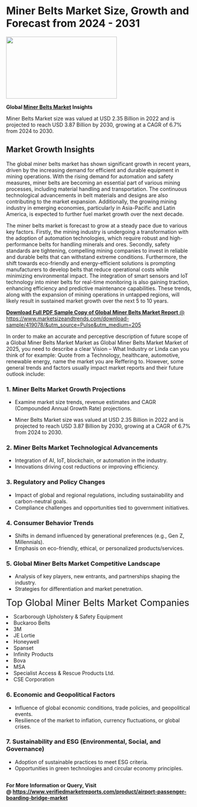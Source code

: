 <H1>Miner Belts Market Size, Growth and Forecast from 2024 - 2031</H1><img class="aligncenter size-medium wp-image-584254" src="https://thirdeyenews.in/wp-content/uploads/2024/09/Global-Market-Research-300x168.jpeg" alt="" width="300" height="168" /><p><strong>Global&nbsp;<a href="https://www.marketsizeandtrends.com/download-sample/419078/&amp;utm_source=Pulse&amp;utm_medium=205">Miner Belts Market</a> Insights</strong></p><p>Miner Belts Market size was valued at USD 2.35 Billion in 2022 and is projected to reach USD 3.87 Billion by 2030, growing at a CAGR of 6.7% from 2024 to 2030.</p><p><h2>Market Growth Insights</h2> <p>The global miner belts market has shown significant growth in recent years, driven by the increasing demand for efficient and durable equipment in mining operations. With the rising demand for automation and safety measures, miner belts are becoming an essential part of various mining processes, including material handling and transportation. The continuous technological advancements in belt materials and designs are also contributing to the market expansion. Additionally, the growing mining industry in emerging economies, particularly in Asia-Pacific and Latin America, is expected to further fuel market growth over the next decade.</p> <p><a href="javascript:void(0)"></a></p> <p>The miner belts market is forecast to grow at a steady pace due to various key factors. Firstly, the mining industry is undergoing a transformation with the adoption of automation technologies, which require robust and high-performance belts for handling minerals and ores. Secondly, safety standards are tightening, compelling mining companies to invest in reliable and durable belts that can withstand extreme conditions. Furthermore, the shift towards eco-friendly and energy-efficient solutions is prompting manufacturers to develop belts that reduce operational costs while minimizing environmental impact. The integration of smart sensors and IoT technology into miner belts for real-time monitoring is also gaining traction, enhancing efficiency and predictive maintenance capabilities. These trends, along with the expansion of mining operations in untapped regions, will likely result in sustained market growth over the next 5 to 10 years. <p><a href="javascript:void(0)"></p><p><span class=""><strong>Download Full PDF Sample Copy of Global Miner Belts Market Report</strong> @ <a href="https://www.marketsizeandtrends.com/download-sample/419078/&amp;utm_source=Pulse&amp;utm_medium=205" target="_blank">https://www.marketsizeandtrends.com/download-sample/419078/&amp;utm_source=Pulse&amp;utm_medium=205</a></span></p><p>In order to make an accurate and perceptive description of future scope of a Global&nbsp;Miner Belts Market Market as Global&nbsp;Miner Belts Market Market of 2025, you need to describe a clear Vision &ndash; What Industry or Linda can you think of for example: Quote from a Technology, healthcare, automotive, renewable energy, name the market you are Reffering to. However, some general trends and factors usually impact market reports and their future outlook include:</p><h3>1.&nbsp;<strong>Miner Belts Market Growth Projections</strong></h3><ul><li>Examine market size trends, revenue estimates and CAGR (Compounded Annual Growth Rate) projections.</li><li><p>Miner Belts Market size was valued at USD 2.35 Billion in 2022 and is projected to reach USD 3.87 Billion by 2030, growing at a CAGR of 6.7% from 2024 to 2030.</p></li></ul><h3>2.&nbsp;<strong>Miner Belts Market Technological Advancements</strong></h3><ul><li>Integration of AI, IoT, blockchain, or automation in the industry.</li><li>Innovations driving cost reductions or improving efficiency.</li></ul><h3>3.&nbsp;<strong>Regulatory and Policy Changes</strong></h3><ul><li>Impact of global and regional regulations, including sustainability and carbon-neutral goals.</li><li>Compliance challenges and opportunities tied to government initiatives.</li></ul><h3>4.&nbsp;<strong>Consumer Behavior Trends</strong></h3><ul><li>Shifts in demand influenced by generational preferences (e.g., Gen Z, Millennials).</li><li>Emphasis on eco-friendly, ethical, or personalized products/services.</li></ul><h3>5.&nbsp;<strong>Global Miner Belts Market Competitive Landscape</strong></h3><ul><li>Analysis of key players, new entrants, and partnerships shaping the industry.</li><li>Strategies for differentiation and market penetration.</li></ul><p data-pm-slice="1 1 []"><span style="color: inherit; font-family: inherit; font-size: 25px;">Top Global Miner Belts Market Companies</span></p><div class="" data-test-id=""><p><li>Scarborough Upholstery & Safety Equipment</li><li> Buckaroo Belts</li><li> 3M</li><li> JE Lortie</li><li> Honeywell</li><li> Spanset</li><li> Infinity Products</li><li> Bova</li><li> MSA</li><li> Specialist Access & Rescue Products Ltd.</li><li> CSE Corporation</li></p></div><h3>6.&nbsp;<strong>Economic and Geopolitical Factors</strong></h3><ul><li>Influence of global economic conditions, trade policies, and geopolitical events.</li><li>Resilience of the market to inflation, currency fluctuations, or global crises.</li></ul><h3>7.&nbsp;<strong>Sustainability and ESG (Environmental, Social, and Governance)</strong></h3><ul><li>Adoption of sustainable practices to meet ESG criteria.</li><li>Opportunities in green technologies and circular economy principles.</li></ul><h2><strong style="font-size: 14px;">For More Information or Query, Visit @&nbsp;</strong><a style="background-color: #ffffff; font-size: 14px;" href="https://www.marketsizeandtrends.com/report/miner-belts-market/" target="_blank">https://www.verifiedmarketreports.com/product/airport-passenger-boarding-bridge-market</a></h2>

